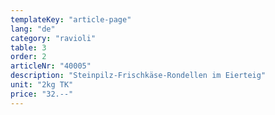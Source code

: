 ```yaml
---
templateKey: "article-page"
lang: "de"
category: "ravioli"
table: 3
order: 2 
articleNr: "40005"
description: "Steinpilz-Frischkäse-Rondellen im Eierteig"
unit: "2kg TK"
price: "32.--"
---
```

